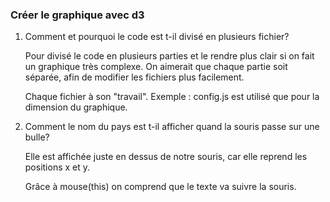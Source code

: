 ### Créer le graphique avec d3

1. Comment et pourquoi le code est t-il divisé en plusieurs fichier?

   Pour divisé le code en plusieurs parties et le rendre plus clair si on fait un graphique très complexe. On aimerait que chaque partie soit séparée, afin de modifier les fichiers plus facilement.

   Chaque fichier à son "travail". Exemple : config.js est utilisé que pour la dimension du graphique.

2. Comment le nom du pays est t-il afficher quand la souris passe sur une bulle?

   Elle est affichée juste en dessus de notre souris, car elle reprend les positions x et y.

   Grâce à mouse(this) on comprend que le texte va suivre la souris.